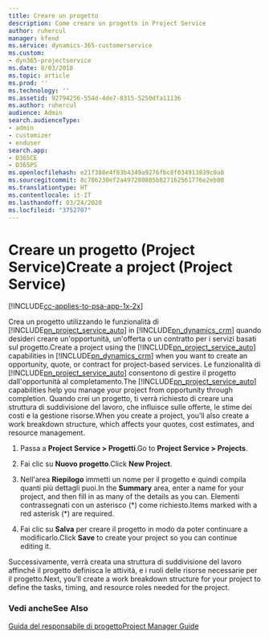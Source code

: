 ```yaml
---
title: Creare un progetto
description: Come creare un progetto in Project Service
author: ruhercul
manager: kfend
ms.service: dynamics-365-customerservice
ms.custom:
- dyn365-projectservice
ms.date: 8/03/2018
ms.topic: article
ms.prod: ''
ms.technology: ''
ms.assetid: 92794256-554d-4de7-8315-5250dfa11136
ms.author: ruhercul
audience: Admin
search.audienceType:
- admin
- customizer
- enduser
search.app:
- D365CE
- D365PS
ms.openlocfilehash: e21f388e4f83b4349a9276fbc8f034913839c0a8
ms.sourcegitcommit: 8c786230ef2a497280885b827162561776e2eb00
ms.translationtype: HT
ms.contentlocale: it-IT
ms.lasthandoff: 03/24/2020
ms.locfileid: "3752707"
---
```

# <a name="create-a-project-project-service"></a><span data-ttu-id="a0834-103">Creare un progetto (Project Service)</span><span class="sxs-lookup"><span data-stu-id="a0834-103">Create a project (Project Service)</span></span>

[!INCLUDE[cc-applies-to-psa-app-1x-2x](../includes/cc-applies-to-psa-app-1x-2x.md)]

<span data-ttu-id="a0834-104">Crea un progetto utilizzando le funzionalità di [!INCLUDE[pn_project_service_auto](../includes/pn-project-service-auto.md)] in [!INCLUDE[pn_dynamics_crm](../includes/pn-dynamics-crm.md)] quando desideri creare un'opportunità, un'offerta o un contratto per i servizi basati sul progetto.</span><span class="sxs-lookup"><span data-stu-id="a0834-104">Create a project using the [!INCLUDE[pn_project_service_auto](../includes/pn-project-service-auto.md)] capabilities in [!INCLUDE[pn_dynamics_crm](../includes/pn-dynamics-crm.md)] when you want to create an opportunity, quote, or contract for project-based services.</span></span> <span data-ttu-id="a0834-105">Le funzionalità di [!INCLUDE[pn_project_service_auto](../includes/pn-project-service-auto.md)] consentono di gestire il progetto dall'opportunità al completamento.</span><span class="sxs-lookup"><span data-stu-id="a0834-105">The [!INCLUDE[pn_project_service_auto](../includes/pn-project-service-auto.md)] capabilities help you manage your project from opportunity through completion.</span></span> <span data-ttu-id="a0834-106">Quando crei un progetto, ti verrà richiesto di creare una struttura di suddivisione del lavoro, che influisce sulle offerte, le stime dei costi e la gestione risorse.</span><span class="sxs-lookup"><span data-stu-id="a0834-106">When you create a project, you’ll also create a work breakdown structure, which affects your quotes, cost estimates, and resource management.</span></span>  
  
1.  <span data-ttu-id="a0834-107">Passa a **Project Service > Progetti**.</span><span class="sxs-lookup"><span data-stu-id="a0834-107">Go to **Project Service > Projects**.</span></span>  
  
2.  <span data-ttu-id="a0834-108">Fai clic su **Nuovo progetto**.</span><span class="sxs-lookup"><span data-stu-id="a0834-108">Click **New Project**.</span></span>  
  
3.  <span data-ttu-id="a0834-109">Nell'area **Riepilogo** immetti un nome per il progetto e quindi compila quanti più dettagli puoi.</span><span class="sxs-lookup"><span data-stu-id="a0834-109">In the **Summary** area, enter a name for your project, and then fill in as many of the details as you can.</span></span> <span data-ttu-id="a0834-110">Elementi contrassegnati con un asterisco (\*) come richiesto.</span><span class="sxs-lookup"><span data-stu-id="a0834-110">Items marked with a red asterisk (\*) are required.</span></span>  
  
4.  <span data-ttu-id="a0834-111">Fai clic su **Salva** per creare il progetto in modo da poter continuare a modificarlo.</span><span class="sxs-lookup"><span data-stu-id="a0834-111">Click **Save** to create your project so you can continue editing it.</span></span>  
  
<span data-ttu-id="a0834-112">Successivamente, verrà creata una struttura di suddivisione del lavoro affinché il progetto definisca le attività, e i ruoli delle risorse necessarie per il progetto.</span><span class="sxs-lookup"><span data-stu-id="a0834-112">Next, you’ll create a work breakdown structure for your project to define the tasks, timing, and resource roles needed for the project.</span></span>  
  
### <a name="see-also"></a><span data-ttu-id="a0834-113">Vedi anche</span><span class="sxs-lookup"><span data-stu-id="a0834-113">See Also</span></span>  
 [<span data-ttu-id="a0834-114">Guida del responsabile di progetto</span><span class="sxs-lookup"><span data-stu-id="a0834-114">Project Manager Guide</span></span>](../project-service/project-manager-guide.md)
